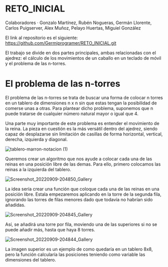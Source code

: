 # RETO_INICIAL

Colaboradores
· Gonzalo Martínez, Rubén Nogueras, Germán Llorente, Carlos Puigserver, Alex Muñoz, Pelayo Huertas, Miguiel González

El link al repositorio es el siguiente: https://github.com/Germiprogramer/RETO_INICIAL.git

El trabajo se divide en dos partes principales, ambas relacionadas con el ajedrez: el cálculo de los movimientos de un caballo en un teclado de móvil y el problema de las n-torres.

# El problema de las n-torres

El problema de las n-torres se trata de buscar una forma de colocar n torres en un tablero de dimensiones n x n sin que estas tengan la posibilidad de comerse unas a otras. Para plantear dicho problema, suponemos que n puede tratarse de cualquier número natural mayor o igual que 4.

Una parte muy importante de este problema es entender el movimiento de la reina. La pieza en cuestión es la más versátil dentro del ajedrez, siendo capaz de desplazarse sin limitación de casillas de forma horizontal, vertical, derecha, izquierda y diagonal.

![tablero-marron-notacion (1)](https://user-images.githubusercontent.com/91720991/189424786-e39c9a33-f8ba-4b27-8933-4fae6e1c7806.png)

Queremos crear un algoritmo que nos ayude a colocar cada una de las reinas en una posición libre de las demas. Para ello, primero colocamos las reinas a la izquierda del tablero.

![Screenshot_20220909-204850_Gallery](https://user-images.githubusercontent.com/91720991/189425131-ea98d4d4-3c0b-43e3-9061-f09bf1e58911.jpg)

La idea sería crear una función que coloque cada una de las reinas en una posición libre. Estala empezaremos aplicando en la torre de la segunda fila, ignorando las torres de filas menores dado que todavía no habrían sido añadidas. 

![Screenshot_20220909-204845_Gallery](https://user-images.githubusercontent.com/91720991/189425152-447e9dc8-e9d2-4020-a40a-c12db6ae568a.jpg)

Así, se añadirá una torre por fila, moviendo una de las superiores si no se puede añadir más, hasta que haya 8 torres.

![Screenshot_20220909-204844_Gallery](https://user-images.githubusercontent.com/91720991/189425171-d64a6a7f-afe9-45a3-bf4f-7af591be30b1.jpg)

La imagen superior es un ejemplo de como quedaría en un tablero 8x8, pero la función calcularía las posiciones teniendo como variable las dimensiones del tablero.
